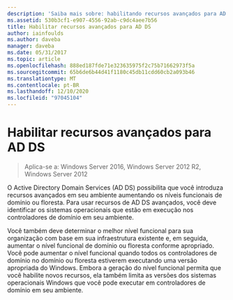 ```yaml
---
description: 'Saiba mais sobre: habilitando recursos avançados para AD DS'
ms.assetid: 530b3cf1-e907-4556-92ab-c9dc4aee7b56
title: Habilitar recursos avançados para AD DS
author: iainfoulds
ms.author: daveba
manager: daveba
ms.date: 05/31/2017
ms.topic: article
ms.openlocfilehash: 888ed187fde71e323635975f2c75b71662973f5a
ms.sourcegitcommit: 65b6de6b44d41f1180c45db11cdd60cb2a093b46
ms.translationtype: MT
ms.contentlocale: pt-BR
ms.lasthandoff: 12/10/2020
ms.locfileid: "97045104"
---
```

# <a name="enabling-advanced-features-for-ad-ds"></a>Habilitar recursos avançados para AD DS

>Aplica-se a: Windows Server 2016, Windows Server 2012 R2, Windows Server 2012

O Active Directory Domain Services (AD DS) possibilita que você introduza recursos avançados em seu ambiente aumentando os níveis funcionais de domínio ou floresta. Para usar recursos de AD DS avançados, você deve identificar os sistemas operacionais que estão em execução nos controladores de domínio em seu ambiente.

Você também deve determinar o melhor nível funcional para sua organização com base em sua infraestrutura existente e, em seguida, aumentar o nível funcional de domínio ou floresta conforme apropriado. Você pode aumentar o nível funcional quando todos os controladores de domínio no domínio ou floresta estiverem executando uma versão apropriada do Windows. Embora a geração do nível funcional permita que você habilite novos recursos, ela também limita as versões dos sistemas operacionais Windows que você pode executar em controladores de domínio em seu ambiente.




